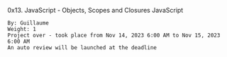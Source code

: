 0x13. JavaScript - Objects, Scopes and Closures
JavaScript

    By: Guillaume
    Weight: 1
    Project over - took place from Nov 14, 2023 6:00 AM to Nov 15, 2023 6:00 AM
    An auto review will be launched at the deadline
